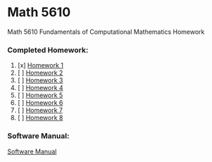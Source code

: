 # Math 5610
Math 5610 Fundamentals of Computational Mathematics Homework


### Completed Homework:

1. [x] [Homework 1](homework/1)
2. [ ] [Homework 2](homework/2)
3. [ ] [Homework 3](homework/3)
4. [ ] [Homework 4](homework/4)
5. [ ] [Homework 5](homework/5)
5. [ ] [Homework 6](homework/6)
5. [ ] [Homework 7](homework/7)
5. [ ] [Homework 8](homework/8)

### Software Manual:

[Software Manual](Software_Manual/README.md)
